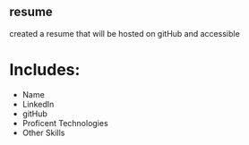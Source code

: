 ## resume
created a resume that will be hosted on gitHub and accessible 
# Includes:
- Name
- LinkedIn
- gitHub
- Proficent Technologies
- Other Skills
